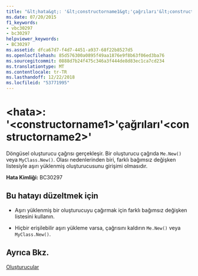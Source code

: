 ```yaml
---
title: "&lt;hata&gt;: '&lt;constructorname1&gt;'çağrıları'&lt;constructorname2&gt;'"
ms.date: 07/20/2015
f1_keywords:
- vbc30297
- bc30297
helpviewer_keywords:
- BC30297
ms.assetid: dfca67d7-f4d7-4451-a937-68f22b8527d5
ms.openlocfilehash: 85d576300a0895f49aa1876e9f8b63f06ed3ba76
ms.sourcegitcommit: 0888d7b24f475c346a3f444de8d83ec1ca7cd234
ms.translationtype: MT
ms.contentlocale: tr-TR
ms.lasthandoff: 12/22/2018
ms.locfileid: "53771995"
---
```

# <a name="lterrorgt-ltconstructorname1gt-calls-ltconstructorname2gt"></a>&lt;hata&gt;: '&lt;constructorname1&gt;'çağrıları'&lt;constructorname2&gt;'
Döngüsel oluşturucu çağrısı gerçekleşir. Bir oluşturucu çağrıda `Me.New()` veya `MyClass.New()`. Olası nedenlerinden biri, farklı bağımsız değişken listesiyle aşırı yüklenmiş oluşturucusunu girişimi olmasıdır.  
  
 **Hata Kimliği:** BC30297  
  
## <a name="to-correct-this-error"></a>Bu hatayı düzeltmek için  
  
-   Aşırı yüklenmiş bir oluşturucuyu çağırmak için farklı bağımsız değişken listesini kullanın.  
  
-   Hiçbir erişilebilir aşırı yükleme varsa, çağrısını kaldırın `Me.New()` veya `MyClass.New()`.  
  
## <a name="see-also"></a>Ayrıca Bkz.  
 [Oluşturucular](~/docs/visual-basic/programming-guide/concepts/object-oriented-programming.md#constructors)
